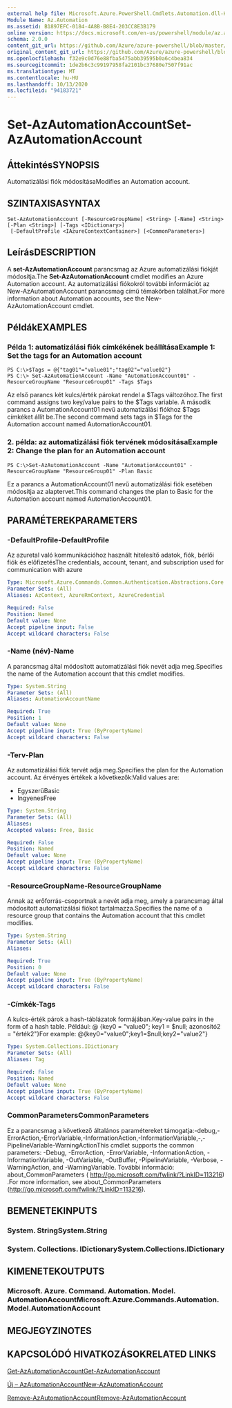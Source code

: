 ```yaml
---
external help file: Microsoft.Azure.PowerShell.Cmdlets.Automation.dll-Help.xml
Module Name: Az.Automation
ms.assetid: B1897EFC-0184-4A8B-B8E4-203CC8E3B179
online version: https://docs.microsoft.com/en-us/powershell/module/az.automation/set-azautomationaccount
schema: 2.0.0
content_git_url: https://github.com/Azure/azure-powershell/blob/master/src/Automation/Automation/help/Set-AzAutomationAccount.md
original_content_git_url: https://github.com/Azure/azure-powershell/blob/master/src/Automation/Automation/help/Set-AzAutomationAccount.md
ms.openlocfilehash: f32e9c0d76e88fba5475abb39595b0a6c4bea834
ms.sourcegitcommit: 1de2b6c3c99197958fa2101bc37680e7507f91ac
ms.translationtype: MT
ms.contentlocale: hu-HU
ms.lasthandoff: 10/13/2020
ms.locfileid: "94183721"
---
```

# <span data-ttu-id="31d62-101">Set-AzAutomationAccount</span><span class="sxs-lookup"><span data-stu-id="31d62-101">Set-AzAutomationAccount</span></span>

## <span data-ttu-id="31d62-102">Áttekintés</span><span class="sxs-lookup"><span data-stu-id="31d62-102">SYNOPSIS</span></span>
<span data-ttu-id="31d62-103">Automatizálási fiók módosítása</span><span class="sxs-lookup"><span data-stu-id="31d62-103">Modifies an Automation account.</span></span>

## <span data-ttu-id="31d62-104">SZINTAXISA</span><span class="sxs-lookup"><span data-stu-id="31d62-104">SYNTAX</span></span>

```
Set-AzAutomationAccount [-ResourceGroupName] <String> [-Name] <String> [-Plan <String>] [-Tags <IDictionary>]
 [-DefaultProfile <IAzureContextContainer>] [<CommonParameters>]
```

## <span data-ttu-id="31d62-105">Leírás</span><span class="sxs-lookup"><span data-stu-id="31d62-105">DESCRIPTION</span></span>
<span data-ttu-id="31d62-106">A **set-AzAutomationAccount** parancsmag az Azure automatizálási fiókját módosítja.</span><span class="sxs-lookup"><span data-stu-id="31d62-106">The **Set-AzAutomationAccount** cmdlet modifies an Azure Automation account.</span></span>
<span data-ttu-id="31d62-107">Az automatizálási fiókokról további információt az New-AzAutomationAccount parancsmag című témakörben találhat.</span><span class="sxs-lookup"><span data-stu-id="31d62-107">For more information about Automation accounts, see the New-AzAutomationAccount cmdlet.</span></span>

## <span data-ttu-id="31d62-108">Példák</span><span class="sxs-lookup"><span data-stu-id="31d62-108">EXAMPLES</span></span>

### <span data-ttu-id="31d62-109">Példa 1: automatizálási fiók címkékének beállítása</span><span class="sxs-lookup"><span data-stu-id="31d62-109">Example 1: Set the tags for an Automation account</span></span>
```
PS C:\>$Tags = @{"tag01"="value01";"tag02"="value02"}
PS C:\> Set-AzAutomationAccount -Name "AutomationAccount01" -ResourceGroupName "ResourceGroup01" -Tags $Tags
```

<span data-ttu-id="31d62-110">Az első parancs két kulcs/érték párokat rendel a $Tags változóhoz.</span><span class="sxs-lookup"><span data-stu-id="31d62-110">The first command assigns two key/value pairs to the $Tags variable.</span></span>
<span data-ttu-id="31d62-111">A második parancs a AutomationAccount01 nevű automatizálási fiókhoz $Tags címkéket állít be.</span><span class="sxs-lookup"><span data-stu-id="31d62-111">The second command sets tags in $Tags for the Automation account named AutomationAccount01.</span></span>

### <span data-ttu-id="31d62-112">2. példa: az automatizálási fiók tervének módosítása</span><span class="sxs-lookup"><span data-stu-id="31d62-112">Example 2: Change the plan for an Automation account</span></span>
```
PS C:\>Set-AzAutomationAccount -Name "AutomationAccount01" -ResourceGroupName "ResourceGroup01" -Plan Basic
```

<span data-ttu-id="31d62-113">Ez a parancs a AutomationAccount01 nevű automatizálási fiók esetében módosítja az alaptervet.</span><span class="sxs-lookup"><span data-stu-id="31d62-113">This command changes the plan to Basic for the Automation account named AutomationAccount01.</span></span>

## <span data-ttu-id="31d62-114">PARAMÉTEREK</span><span class="sxs-lookup"><span data-stu-id="31d62-114">PARAMETERS</span></span>

### <span data-ttu-id="31d62-115">-DefaultProfile</span><span class="sxs-lookup"><span data-stu-id="31d62-115">-DefaultProfile</span></span>
<span data-ttu-id="31d62-116">Az azuretal való kommunikációhoz használt hitelesítő adatok, fiók, bérlői fiók és előfizetés</span><span class="sxs-lookup"><span data-stu-id="31d62-116">The credentials, account, tenant, and subscription used for communication with azure</span></span>

```yaml
Type: Microsoft.Azure.Commands.Common.Authentication.Abstractions.Core.IAzureContextContainer
Parameter Sets: (All)
Aliases: AzContext, AzureRmContext, AzureCredential

Required: False
Position: Named
Default value: None
Accept pipeline input: False
Accept wildcard characters: False
```

### <span data-ttu-id="31d62-117">-Name (név)</span><span class="sxs-lookup"><span data-stu-id="31d62-117">-Name</span></span>
<span data-ttu-id="31d62-118">A parancsmag által módosított automatizálási fiók nevét adja meg.</span><span class="sxs-lookup"><span data-stu-id="31d62-118">Specifies the name of the Automation account that this cmdlet modifies.</span></span>

```yaml
Type: System.String
Parameter Sets: (All)
Aliases: AutomationAccountName

Required: True
Position: 1
Default value: None
Accept pipeline input: True (ByPropertyName)
Accept wildcard characters: False
```

### <span data-ttu-id="31d62-119">-Terv</span><span class="sxs-lookup"><span data-stu-id="31d62-119">-Plan</span></span>
<span data-ttu-id="31d62-120">Az automatizálási fiók tervét adja meg.</span><span class="sxs-lookup"><span data-stu-id="31d62-120">Specifies the plan for the Automation account.</span></span>
<span data-ttu-id="31d62-121">Az érvényes értékek a következők:</span><span class="sxs-lookup"><span data-stu-id="31d62-121">Valid values are:</span></span>
- <span data-ttu-id="31d62-122">Egyszerű</span><span class="sxs-lookup"><span data-stu-id="31d62-122">Basic</span></span>
- <span data-ttu-id="31d62-123">Ingyenes</span><span class="sxs-lookup"><span data-stu-id="31d62-123">Free</span></span>

```yaml
Type: System.String
Parameter Sets: (All)
Aliases:
Accepted values: Free, Basic

Required: False
Position: Named
Default value: None
Accept pipeline input: True (ByPropertyName)
Accept wildcard characters: False
```

### <span data-ttu-id="31d62-124">-ResourceGroupName</span><span class="sxs-lookup"><span data-stu-id="31d62-124">-ResourceGroupName</span></span>
<span data-ttu-id="31d62-125">Annak az erőforrás-csoportnak a nevét adja meg, amely a parancsmag által módosított automatizálási fiókot tartalmazza.</span><span class="sxs-lookup"><span data-stu-id="31d62-125">Specifies the name of a resource group that contains the Automation account that this cmdlet modifies.</span></span>

```yaml
Type: System.String
Parameter Sets: (All)
Aliases:

Required: True
Position: 0
Default value: None
Accept pipeline input: True (ByPropertyName)
Accept wildcard characters: False
```

### <span data-ttu-id="31d62-126">-Címkék</span><span class="sxs-lookup"><span data-stu-id="31d62-126">-Tags</span></span>
<span data-ttu-id="31d62-127">A kulcs-érték párok a hash-táblázatok formájában.</span><span class="sxs-lookup"><span data-stu-id="31d62-127">Key-value pairs in the form of a hash table.</span></span> <span data-ttu-id="31d62-128">Például: @ {key0 = "value0"; key1 = $null; azonosító2 = "érték2"}</span><span class="sxs-lookup"><span data-stu-id="31d62-128">For example: @{key0="value0";key1=$null;key2="value2"}</span></span>

```yaml
Type: System.Collections.IDictionary
Parameter Sets: (All)
Aliases: Tag

Required: False
Position: Named
Default value: None
Accept pipeline input: True (ByPropertyName)
Accept wildcard characters: False
```

### <span data-ttu-id="31d62-129">CommonParameters</span><span class="sxs-lookup"><span data-stu-id="31d62-129">CommonParameters</span></span>
<span data-ttu-id="31d62-130">Ez a parancsmag a következő általános paramétereket támogatja:-debug,-ErrorAction,-ErrorVariable,-InformationAction,-InformationVariable,-,-PipelineVariable-WarningAction</span><span class="sxs-lookup"><span data-stu-id="31d62-130">This cmdlet supports the common parameters: -Debug, -ErrorAction, -ErrorVariable, -InformationAction, -InformationVariable, -OutVariable, -OutBuffer, -PipelineVariable, -Verbose, -WarningAction, and -WarningVariable.</span></span> <span data-ttu-id="31d62-131">További információ: about_CommonParameters ( http://go.microsoft.com/fwlink/?LinkID=113216) .</span><span class="sxs-lookup"><span data-stu-id="31d62-131">For more information, see about_CommonParameters (http://go.microsoft.com/fwlink/?LinkID=113216).</span></span>

## <span data-ttu-id="31d62-132">BEMENETEK</span><span class="sxs-lookup"><span data-stu-id="31d62-132">INPUTS</span></span>

### <span data-ttu-id="31d62-133">System. String</span><span class="sxs-lookup"><span data-stu-id="31d62-133">System.String</span></span>

### <span data-ttu-id="31d62-134">System. Collections. IDictionary</span><span class="sxs-lookup"><span data-stu-id="31d62-134">System.Collections.IDictionary</span></span>

## <span data-ttu-id="31d62-135">KIMENETEK</span><span class="sxs-lookup"><span data-stu-id="31d62-135">OUTPUTS</span></span>

### <span data-ttu-id="31d62-136">Microsoft. Azure. Command. Automation. Model. AutomationAccount</span><span class="sxs-lookup"><span data-stu-id="31d62-136">Microsoft.Azure.Commands.Automation.Model.AutomationAccount</span></span>

## <span data-ttu-id="31d62-137">MEGJEGYZI</span><span class="sxs-lookup"><span data-stu-id="31d62-137">NOTES</span></span>

## <span data-ttu-id="31d62-138">KAPCSOLÓDÓ HIVATKOZÁSOK</span><span class="sxs-lookup"><span data-stu-id="31d62-138">RELATED LINKS</span></span>

[<span data-ttu-id="31d62-139">Get-AzAutomationAccount</span><span class="sxs-lookup"><span data-stu-id="31d62-139">Get-AzAutomationAccount</span></span>](./Get-AzAutomationAccount.md)

[<span data-ttu-id="31d62-140">Új – AzAutomationAccount</span><span class="sxs-lookup"><span data-stu-id="31d62-140">New-AzAutomationAccount</span></span>](./New-AzAutomationAccount.md)

[<span data-ttu-id="31d62-141">Remove-AzAutomationAccount</span><span class="sxs-lookup"><span data-stu-id="31d62-141">Remove-AzAutomationAccount</span></span>](./Remove-AzAutomationAccount.md)
